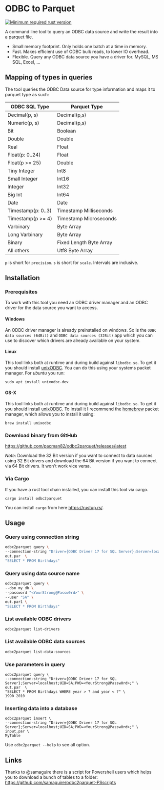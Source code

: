 # ODBC to Parquet

[![Minimum required rust version](https://img.shields.io/badge/rust%201.53.0-min%20version-blue)](http://rust-lang.org)

A command line tool to query an ODBC data source and write the result into a parquet file.

* Small memory footprint. Only holds one batch at a time in memory.
* Fast. Makes efficient use of ODBC bulk reads, to lower IO overhead.
* Flexible. Query any ODBC data source you have a driver for. MySQL, MS SQL, Excel, ...

## Mapping of types in queries

The tool queries the ODBC Data source for type information and maps it to parquet type as such:

| ODBC SQL Type         | Parquet Type            |
|-----------------------|------------------------ |
| Decimal(p, s)         | Decimal(p,s)            |
| Numeric(p, s)         | Decimal(p,s)            |
| Bit                   | Boolean                 |
| Double                | Double                  |
| Real                  | Float                   |
| Float(p: 0..24)       | Float                   |
| Float(p >= 25)        | Double                  |
| Tiny Integer          | Int8                    |
| Small Integer         | Int16                   |
| Integer               | Int32                   |
| Big Int               | Int64                   |
| Date                  | Date                    |
| Timestamp(p: 0..3)    | Timestamp Milliseconds  |
| Timestamp(p >= 4)     | Timestamp Microseconds  |
| Varbinary             | Byte Array              |
| Long Varbinary        | Byte Array              |
| Binary                | Fixed Length Byte Array |
| All others            | Utf8 Byte Array         |

`p` is short for `precision`. `s` is short for `scale`. Intervals are inclusive.

## Installation

### Prerequisites

To work with this tool you need an ODBC driver manager and an ODBC driver for the data source you want to access.

#### Windows

An ODBC driver manager is already preinstalled on windows. So is the `ODBC data sources (64Bit)` and `ODBC data sources (32Bit)` app which you can use to discover which drivers are already available on your system.

#### Linux

This tool links both at runtime and during build against `libodbc.so`. To get it you should install [unixODBC](http://www.unixodbc.org/). You can do this using your systems packet manager. For *ubuntu* you run:

```
sudo apt install unixodbc-dev
```

#### OS-X

This tool links both at runtime and during build against `libodbc.so`. To get it you should install [unixODBC](http://www.unixodbc.org/). To install it I recommend the [homebrew](https://brew.sh/) packet manager, which allows you to install it using:

```
brew install unixodbc
```

### Download binary from GitHub

<https://github.com/pacman82/odbc2parquet/releases/latest>

*Note*: Download the 32 Bit version if you want to connect to data sources using 32 Bit drivers and download the 64 Bit version if you want to connect via 64 Bit drivers. It won't work vice versa.

### Via Cargo

If you have a rust tool chain installed, you can install this tool via cargo.

```shell script
cargo install odbc2parquet
```

You can install `cargo` from here <https://rustup.rs/>.

## Usage

### Query using connection string

```bash
odbc2parquet query \
--connection-string "Driver={ODBC Driver 17 for SQL Server};Server=localhost;UID=SA;PWD=<YourStrong@Passw0rd>;" \
out.par  \
"SELECT * FROM Birthdays"
```

### Query using data source name

```bash
odbc2parquet query \
--dsn my_db \
--password "<YourStrong@Passw0rd>" \
--user "SA" \
out.par1 \
"SELECT * FROM Birthdays"
```

### List available ODBC drivers

```bash
odbc2parquet list-drivers
```

### List available ODBC data sources

```bash
odbc2parquet list-data-sources
```

### Use parameters in query

```shell
odbc2parquet query \
--connection-string "Driver={ODBC Driver 17 for SQL Server};Server=localhost;UID=SA;PWD=<YourStrong@Passw0rd>;" \
out.par  \
"SELECT * FROM Birthdays WHERE year > ? and year < ?" \
1990 2010
```

### Inserting data into a database

```shell
odbc2parquet insert \
--connection-string "Driver={ODBC Driver 17 for SQL Server};Server=localhost;UID=SA;PWD=<YourStrong@Passw0rd>;" \
input.par \
MyTable
```

Use `odbc2parquet --help` to see all option.

## Links

Thanks to @samaguire there is a script for Powershell users which helps you to download a bunch of tables to a folder: <https://github.com/samaguire/odbc2parquet-PSscripts>
